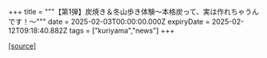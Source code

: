 +++
title = """【第1弾】炭焼き＆冬山歩き体験～本格炭って、実は作れちゃうんです！～"""
date = 2025-02-03T00:00:00.000Z
expiryDate = 2025-02-12T09:18:40.882Z
tags = ["kuriyama","news"]
+++


[[source]](https://www.town.kuriyama.hokkaido.jp/soshiki/55/30152.html)
